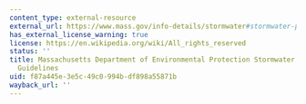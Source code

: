 ```yaml
---
content_type: external-resource
external_url: https://www.mass.gov/info-details/stormwater#stormwater-policies-&-guidance-
has_external_license_warning: true
license: https://en.wikipedia.org/wiki/All_rights_reserved
status: ''
title: Massachusetts Department of Environmental Protection Stormwater Policies &
  Guidelines
uid: f87a445e-3e5c-49c0-994b-df898a55871b
wayback_url: ''
---
```

